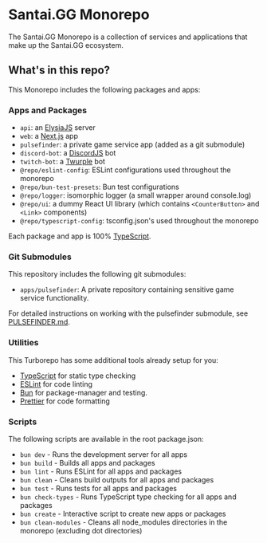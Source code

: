 # Santai.GG Monorepo

The Santai.GG Monorepo is a collection of services and applications that make up the Santai.GG ecosystem.

## What's in this repo?

This Monorepo includes the following packages and apps:

### Apps and Packages

- `api`: an [ElysiaJS](https://expressjs.com/) server
- `web`: a [Next.js](https://nextjs.org/) app
- `pulsefinder`: a private game service app (added as a git submodule)
- `discord-bot`: a [DiscordJS](https://discord.js.org/) bot
- `twitch-bot`: a [Twurple](https://twurple.js.org/) bot
- `@repo/eslint-config`: ESLint configurations used throughout the monorepo
- `@repo/bun-test-presets`: Bun test configurations
- `@repo/logger`: isomorphic logger (a small wrapper around console.log)
- `@repo/ui`: a dummy React UI library (which contains `<CounterButton>` and `<Link>` components)
- `@repo/typescript-config`: tsconfig.json's used throughout the monorepo

Each package and app is 100% [TypeScript](https://www.typescriptlang.org/).

### Git Submodules

This repository includes the following git submodules:

- `apps/pulsefinder`: A private repository containing sensitive game service functionality.

For detailed instructions on working with the pulsefinder submodule, see [PULSEFINDER.md](docs/PULSEFINDER.md).

### Utilities

This Turborepo has some additional tools already setup for you:

- [TypeScript](https://www.typescriptlang.org/) for static type checking
- [ESLint](https://eslint.org/) for code linting
- [Bun](https://bun.sh/) for package-manager and testing.
- [Prettier](https://prettier.io) for code formatting

### Scripts

The following scripts are available in the root package.json:

- `bun dev` - Runs the development server for all apps
- `bun build` - Builds all apps and packages
- `bun lint` - Runs ESLint for all apps and packages
- `bun clean` - Cleans build outputs for all apps and packages
- `bun test` - Runs tests for all apps and packages
- `bun check-types` - Runs TypeScript type checking for all apps and packages
- `bun create` - Interactive script to create new apps or packages
- `bun clean-modules` - Cleans all node_modules directories in the monorepo (excluding dot directories)
